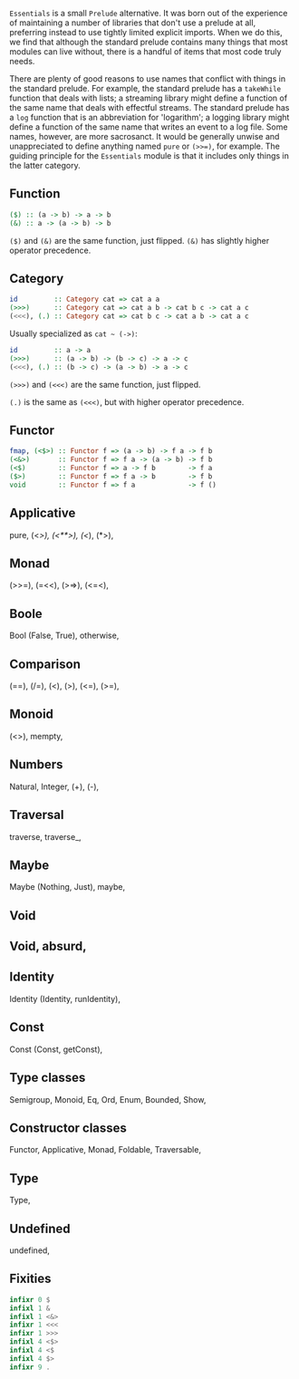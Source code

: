 `Essentials` is a small `Prelude` alternative. It was born out of the experience
of maintaining a number of libraries that don't use a prelude at all, preferring
instead to use tightly limited explicit imports. When we do this, we find that
although the standard prelude contains many things that most modules can live
without, there is a handful of items that most code truly needs.

There are plenty of good reasons to use names that conflict with things in the
standard prelude. For example, the standard prelude has a `takeWhile` function
that deals with lists; a streaming library might define a function of the same
name that deals with effectful streams. The standard prelude has a `log`
function that is an abbreviation for 'logarithm'; a logging library might define
a function of the same name that writes an event to a log file. Some names,
however, are more sacrosanct. It would be generally unwise and unappreciated to
define anything named `pure` or `(>>=)`, for example. The guiding principle for
the `Essentials` module is that it includes only things in the latter category.

## Function

```haskell
($) :: (a -> b) -> a -> b
(&) :: a -> (a -> b) -> b
```

`($)` and `(&)` are the same function, just flipped.
`(&)` has slightly higher operator precedence.

## Category

```haskell
id         :: Category cat => cat a a
(>>>)      :: Category cat => cat a b -> cat b c -> cat a c
(<<<), (.) :: Category cat => cat b c -> cat a b -> cat a c
```

Usually specialized as `cat ~ (->)`:

```haskell
id         :: a -> a
(>>>)      :: (a -> b) -> (b -> c) -> a -> c
(<<<), (.) :: (b -> c) -> (a -> b) -> a -> c
```

`(>>>)` and `(<<<)` are the same function, just flipped.

`(.)` is the same as `(<<<)`, but with higher operator precedence.

## Functor

```haskell
fmap, (<$>) :: Functor f => (a -> b) -> f a -> f b
(<&>)       :: Functor f => f a -> (a -> b) -> f b
(<$)        :: Functor f => a -> f b        -> f a
($>)        :: Functor f => f a -> b        -> f b
void        :: Functor f => f a             -> f ()
```

## Applicative

pure, (<*>), (<**>), (<*), (*>),

## Monad

(>>=), (=<<), (>=>), (<=<),

## Boole

Bool (False, True), otherwise,

## Comparison

(==), (/=), (<), (>), (<=), (>=),

## Monoid

(<>), mempty,

## Numbers

Natural, Integer, (+), (-),

## Traversal

traverse, traverse_,

## Maybe

Maybe (Nothing, Just), maybe,

## Void

## Void, absurd,

## Identity

Identity (Identity, runIdentity),

## Const

Const (Const, getConst),

## Type classes

Semigroup, Monoid, Eq, Ord, Enum, Bounded, Show,

## Constructor classes

Functor, Applicative, Monad, Foldable, Traversable,

## Type

Type,

## Undefined

undefined,

## Fixities

```haskell
infixr 0 $
infixl 1 &
infixl 1 <&>
infixr 1 <<<
infixr 1 >>>
infixl 4 <$>
infixl 4 <$
infixl 4 $>
infixr 9 .
```

